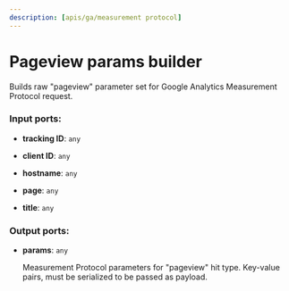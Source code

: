 ```yaml
---
description: [apis/ga/measurement protocol]
---
```


# Pageview params builder

Builds raw "pageview" parameter set for Google Analytics Measurement Protocol request.

### Input ports:

* __tracking ID__: `any`


* __client ID__: `any`


* __hostname__: `any`


* __page__: `any`


* __title__: `any`

### Output ports:

* __params__: `any`

    Measurement Protocol parameters for "pageview" hit type. Key-value pairs, must be serialized to be passed as payload.

